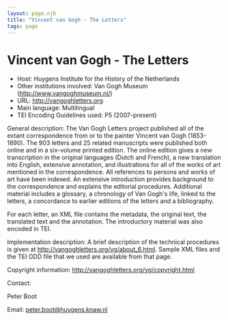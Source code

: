 ```yaml
---
layout: page.njk
title: "Vincent van Gogh - The Letters"
tags: page
---
```

# Vincent van Gogh - The Letters




* Host: Huygens Institute for the History of the Netherlands
* Other institutions involved:
 Van Gogh Museum (<http://www.vangoghmuseum.nl/>)
* URL: <http://vangoghletters.org>
* Main language: Multilingual
* TEI Encoding Guidelines used: P5 (2007-present)



General description: The Van Gogh Letters project published all of the extant correspondence from or
 to the painter Vincent van Gogh (1853-1890). The 903 letters and 25 related manuscripts
 were published both online and in a six-volume printed edition. The online edition
 gives a new transcription in the original languages (Dutch and French), a new translation
 into English, extensive annotation, and illustrations for all of the works of art
 mentioned in the correspondence. All references to persons and works of art have been
 indexed. An extensive introduction provides background to the correspondence and explains
 the editorial procedures. Additional material includes a glossary, a chronology of
 Van Gogh's life, linked to the letters, a concordance to earlier editions of the letters
 and a bibliography. 
 
For each letter, an XML file contains the metadata, the original text, the translated
 text and the annotation. The introductory material was also encoded in TEI. 
 





Implementation description:
 A brief description of the technical procedures is given at <http://vangoghletters.org/vg/about_6.html>. Sample XML files and the TEI ODD file that we used are available from that page.
 



Copyright information: <http://vangoghletters.org/vg/copyright.html>



Contact:
 



Peter Boot



Email: [peter.boot@huygens.knaw.nl](mailto:peter.boot@huygens.knaw.nl)






